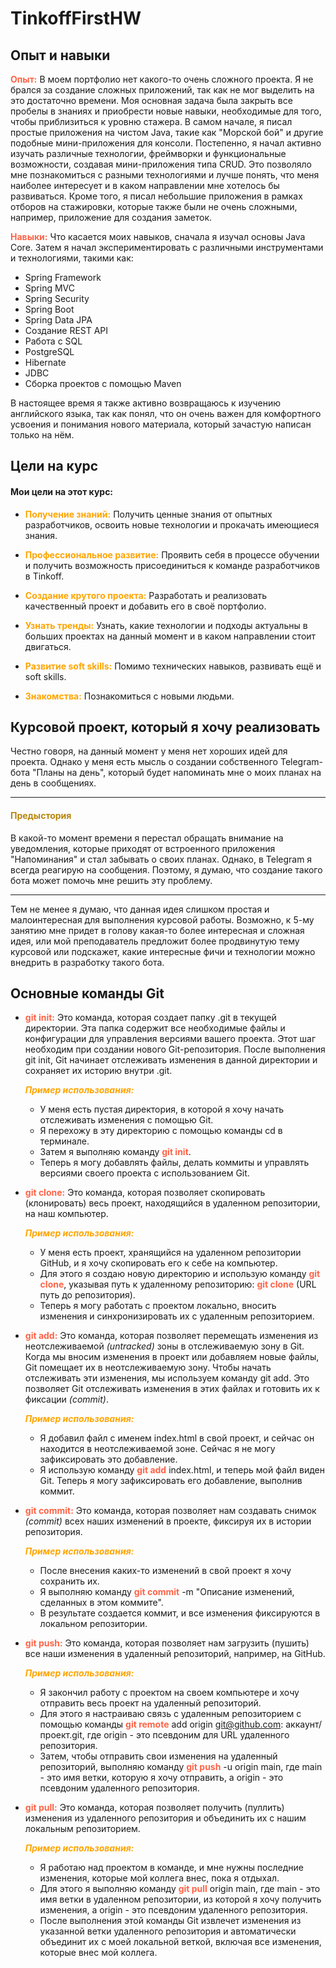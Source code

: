 # TinkoffFirstHW

## Опыт и навыки

**<span style="color: #FF6347">Опыт:** В моем портфолио нет какого-то очень сложного проекта. Я не брался
за создание сложных приложений, так как не мог выделить на это достаточно времени. Моя основная задача была закрыть все
пробелы в
знаниях и приобрести новые навыки, необходимые для того, чтобы приблизиться к уровню стажера. В самом
начале, я писал простые приложения на чистом Java, такие как "Морской бой"
и другие подобные мини-приложения для консоли. Постепенно, я начал активно изучать различные технологии, фреймворки и
функциональные возможности,
создавая мини-приложения типа CRUD.
Это позволяло мне познакомиться с разными технологиями и лучше понять, что меня наиболее интересует и в каком
направлении
мне хотелось бы развиваться. Кроме того, я писал небольшие приложения в рамках отборов на стажировки, которые
также были не очень сложными, например, приложение для создания заметок.

**<span style="color: #FF6347">Навыки:** Что касается моих навыков, сначала я изучал основы Java Core. Затем я начал
экспериментировать с различными
инструментами и технологиями, такими как:

- Spring Framework
- Spring MVC
- Spring Security
- Spring Boot
- Spring Data JPA
- Создание REST API
- Работа с SQL
- PostgreSQL
- Hibernate
- JDBC
- Сборка проектов с помощью Maven

В настоящее время я также активно возвращаюсь к изучению
английского языка, так как понял, что он очень важен для комфортного усвоения и понимания нового материала, который
зачастую написан только на нём.

## Цели на курс

#### Мои цели на этот курс:

- **<span style="color: orange">Получение знаний:</span>** Получить ценные знания от опытных разработчиков, освоить
  новые технологии и прокачать имеющиеся знания.

- **<span style="color: orange">Профессиональное развитие:</span>** Проявить себя в процессе обучении и получить
  возможность присоединиться к команде разработчиков
  в Tinkoff.

- **<span style="color: orange">Создание крутого проекта:</span>** Разработать и реализовать качественный проект и
  добавить его в своё
  портфолио.

- **<span style="color: orange">Узнать тренды:</span>** Узнать, какие технологии и подходы актуальны в больших проектах
  на данный момент и в каком
  направлении стоит двигаться.

- **<span style="color: orange">Развитие soft skills:</span>** Помимо технических навыков, развивать ещё и soft skills.

- **<span style="color: orange">Знакомства:</span>** Познакомиться с новыми людьми.

## Курсовой проект, который я хочу реализовать

Честно говоря, на данный момент у меня нет хороших идей для проекта. Однако у меня есть мысль о создании собственного
Telegram-бота "Планы на день", который будет напоминать мне о моих планах на день в сообщениях.

---

#### **<span style="color: #B8860B"> Предыстория</span>**

В какой-то момент времени я перестал обращать внимание на уведомления, которые приходят от встроенного приложения
"Напоминания" и стал забывать о своих планах.
Однако,
в Telegram я всегда реагирую на сообщения. Поэтому, я думаю, что создание такого бота может помочь мне решить эту
проблему.

---

Тем не менее я думаю, что данная идея слишком простая и малоинтересная для выполнения курсовой работы.
Возможно, к 5-му занятию мне придет в голову какая-то более интересная и сложная идея, или мой преподаватель предложит
более
продвинутую
тему курсовой или подскажет, какие интересные фичи и технологии можно внедрить в разработку такого бота.

## Основные команды Git

- **<span style="color: #FF6347">git init:</span>** Это команда, которая создает папку .git в текущей директории. Эта
  папка
  содержит все необходимые файлы и конфигурации для управления версиями вашего проекта. Этот шаг необходим при создании
  нового Git-репозитория. После выполнения git init, Git начинает отслеживать изменения в данной директории и сохраняет
  их историю внутри .git.

  ***<span style="color: orange">Пример использования:</span>***

    - У меня есть пустая директория, в которой я хочу начать отслеживать изменения с помощью Git.
    - Я перехожу в эту директорию с помощью команды cd в терминале.
    - Затем я выполняю команду **<span style="color: #FF6347">git init</span>**.
    - Теперь я могу добавлять файлы, делать коммиты и управлять версиями своего проекта с использованием Git.


- **<span style="color: #FF6347">git clone:</span>** Это команда, которая позволяет скопировать (клонировать) весь
  проект, находящийся в удаленном репозитории, на наш компьютер.

  ***<span style="color: orange">Пример использования:</span>***
    - У меня есть проект, хранящийся на удаленном репозитории GitHub, и я хочу скопировать его к себе на
      компьютер.
    - Для этого я создаю новую директорию и использую команду **<span style="color: #FF6347">git clone</span>**,
      указывая
      путь к удаленному
      репозиторию: **<span style="color: #FF6347">git clone</span>**  (URL путь до репозитория).
    - Теперь я могу работать с проектом локально, вносить изменения и синхронизировать их с удаленным репозиторием.


- **<span style="color: #FF6347">git add:</span>** Это команда, которая позволяет перемещать изменения из
  неотслеживаемой *(untracked)* зоны в отслеживаемую зону в Git. Когда мы вносим изменения в проект или добавляем новые
  файлы, Git помещает их в неотслеживаемую зону. Чтобы начать
  отслеживать эти изменения, мы используем команду git add. Это позволяет Git отслеживать изменения в этих файлах и
  готовить их к фиксации *(commit)*.

  ***<span style="color: orange">Пример использования:</span>***
    - Я добавил файл с именем index.html в свой проект, и сейчас он находится в неотслеживаемой зоне. Сейчас я не могу
      зафиксировать это добавление.
    - Я использую команду **<span style="color: #FF6347">git add</span>** index.html, и теперь мой файл виден Git.
      Теперь я
      могу зафиксировать его добавление,
      выполнив коммит.


- **<span style="color: #FF6347">git commit:</span>** Это команда, которая позволяет нам создавать снимок *(commit)*
  всех
  наших изменений в проекте, фиксируя их в истории репозитория.

  ***<span style="color: orange">Пример использования:</span>***
    - После внесения каких-то изменений в свой проект я хочу сохранить их.
    - Я выполняю команду **<span style="color: #FF6347">git commit</span>** -m "Описание изменений, сделанных в этом
      коммите".
    - В результате создается коммит, и все изменения фиксируются в локальном репозитории.


- **<span style="color: #FF6347">git push:</span>** Это команда, которая позволяет нам загрузить (пушить) все наши
  изменения в удаленный репозиторий, например, на GitHub.

  ***<span style="color: orange">Пример использования:</span>***
    - Я закончил работу с проектом на своем компьютере и хочу отправить весь проект на удаленный репозиторий.
    - Для этого я настраиваю связь с удаленным репозиторием с помощью команды **<span style="color: #FF6347">git
      remote</span>** add origin git@github.com:
      аккаунт/проект.git, где origin - это псевдоним для URL удаленного репозитория.
    - Затем, чтобы отправить свои изменения на удаленный репозиторий, выполняю команду **<span style="color: #FF6347">
      git push</span>** -u origin main, где main -
      это
      имя ветки, которую я хочу отправить, а origin - это псевдоним удаленного репозитория.


- **<span style="color: #FF6347">git pull:</span>** Это команда, которая позволяет получить (пуллить) изменения из
  удаленного репозитория и объединить их с нашим локальным репозиторием.

  ***<span style="color: orange">Пример использования:</span>***

    - Я работаю над проектом в команде, и мне нужны последние изменения, которые мой коллега внес, пока я отдыхал.
    - Для этого я выполняю команду **<span style="color: #FF6347">git pull</span>** origin main, где main - это имя
      ветки в удаленном репозитории, из которой я
      хочу
      получить изменения, а origin - это псевдоним удаленного репозитория.
    - После выполнения этой команды Git извлечет изменения из указанной ветки удаленного репозитория и автоматически
      объединит их с моей локальной веткой, включая все изменения, которые внес мой коллега.
